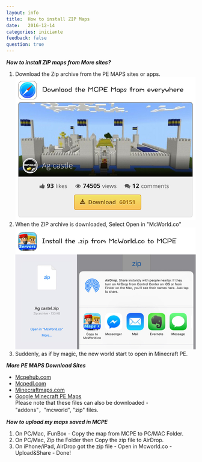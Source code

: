 ```yaml
---
layout: info
title:  How to install ZIP Maps
date:   2016-12-14
categories: iniciante
feedback: false
question: true
---
```

***How to install ZIP maps from More sites?***   
1. Download the Zip archive from the PE MAPS sites or apps.   
[![screenshot](/assets/images/zip1.jpg)](http://mcpehub.com/maps?sort=downloads)  
2. When the ZIP archive is downloaded, Select Open in "McWorld.co"    
![screenshot](/assets/images/zip2.jpg)  
3. Suddenly, as if by magic, the new world start to open in Minecraft PE.

***More PE MAPS Download Sites***  
- [Mcpehub.com](http://mcpehub.com/maps?sort=downloads)  
- [Mcpedl.com](http://mcpedl.com/tag/mcworld/)  
- [Minecraftmaps.com](http://www.minecraftmaps.com/pocket-edition-maps)  
- [Google Minecraft PE Maps](https://www.google.com/webhp?ion=1&espv=2&ie=UTF-8#q=minecraft%20pe%20map)  
Please note that these files can also be downloaded - "addons"，"mcworld", "zip" files.

***How to upload my maps saved in MCPE***  
1. On PC/Mac, iFunBox - Copy the map from MCPE to PC/MAC Folder.  
2. On PC/Mac, Zip the Folder then Copy the zip file to AirDrop.  
3. On iPhone/iPad, AirDrop got the zip file - Open in Mcworld.co - Upload&Share - Done!
